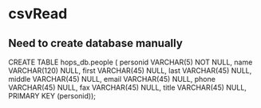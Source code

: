 # csvRead
## Need to create database manually

CREATE TABLE hops_db.people (
personid VARCHAR(5) NOT NULL,
name VARCHAR(120) NULL,
first VARCHAR(45) NULL,
last VARCHAR(45) NULL,
middle VARCHAR(45) NULL,
email VARCHAR(45) NULL,
phone VARCHAR(45) NULL,
fax VARCHAR(45) NULL,
title VARCHAR(45) NULL,
PRIMARY KEY (personid));
